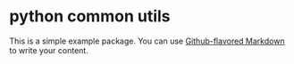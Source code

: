 # python common utils

This is a simple example package. You can use
[Github-flavored Markdown](https://guides.github.com/features/mastering-markdown/)
to write your content.